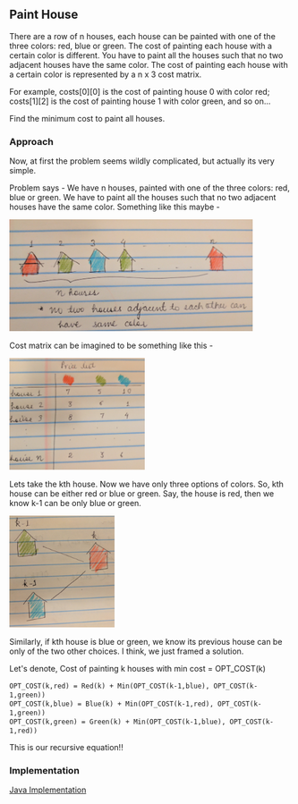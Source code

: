 ## Paint House

There are a row of n houses, each house can be painted with one of the three colors: red, blue or green. 
The cost of painting each house with a certain color is different.
You have to paint all the houses such that no two adjacent houses have the same color.
The cost of painting each house with a certain color is represented by a n x 3 cost matrix. 

For example, 
  costs[0][0] is the cost of painting house 0 with color red; 
  costs[1][2] is the cost of painting house 1 with color green, and so on... 

Find the minimum cost to paint all houses.


### Approach

Now, at first the problem seems wildly complicated, but actually its very simple.

Problem says - We have n houses, painted with one of the three colors: red, blue or green. We have to paint all the houses such that no two adjacent houses have the same color. Something like this maybe -

<img src="imgs/IMG_20170417_213756.jpg" height=200px />

Cost matrix can be imagined to be something like this -

<img src="imgs/IMG_20170417_213801.jpg" height=200px />

Lets take the kth house. Now we have only three options of colors. So, kth house can be either red or blue or green. Say, the house is red, then we know k-1 can be only blue or green.

<img src="imgs/IMG_20170417_214325.jpg" height=200px />

Similarly, if kth house is blue or green, we know its previous house can be only of the two other choices. I think, we just framed a solution.

Let's denote,  Cost of painting k houses with min cost = OPT_COST(k)

    OPT_COST(k,red) = Red(k) + Min(OPT_COST(k-1,blue), OPT_COST(k-1,green))
    OPT_COST(k,blue) = Blue(k) + Min(OPT_COST(k-1,red), OPT_COST(k-1,green))
    OPT_COST(k,green) = Green(k) + Min(OPT_COST(k-1,blue), OPT_COST(k-1,red))
    
This is our recursive equation!!




### Implementation

[Java Implementation](https://github.com/hkasera/sturdy-spork/blob/master/dynamic_programming/code/PaintHouse.java)


